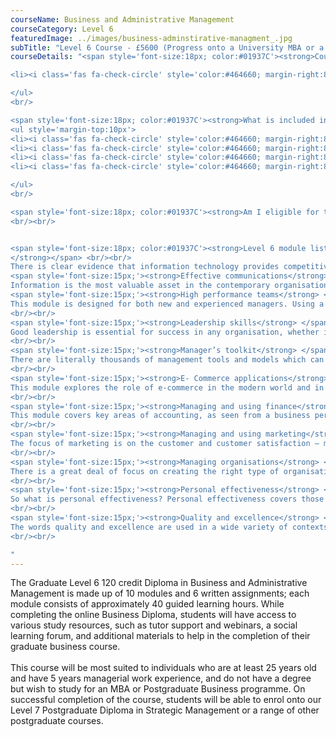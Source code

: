 ```yaml
---
courseName: Business and Administrative Management
courseCategory: Level 6
featuredImage: ../images/business-adminstirative-managment_.jpg
subTitle: "Level 6 Course - £5600 (Progress onto a University MBA or a Level 7 course)"
courseDetails: "<span style='font-size:18px; color:#01937C'><strong>Course Fees</strong></span><br/><br/>The fee for enrolling onto the level 6 course is £5600. Students can make payment using one of the following methods:<br/><ul style='margin-top:10px'>

<li><i class='fas fa-check-circle' style='color:#464660; margin-right:8px'></i>  Bank transfer</li>

</ul> 
<br/>

<span style='font-size:18px; color:#01937C'><strong>What is included in the cost of my course?</strong></span>
<ul style='margin-top:10px'>
<li><i class='fas fa-check-circle' style='color:#464660; margin-right:8px'></i>  All course material, including online modules and written assignments </li>
<li><i class='fas fa-check-circle' style='color:#464660; margin-right:8px'></i>  Dedicated student support</li>
<li><i class='fas fa-check-circle' style='color:#464660; margin-right:8px'></i>  Access to an online social learning forum</li>
<li><i class='fas fa-check-circle' style='color:#464660; margin-right:8px'></i>  Assignment marking and feedback</li>

</ul> 
<br/>

<span style='font-size:18px; color:#01937C'><strong>Am I eligible for this program?</strong></span><br/><br/> The Level 6 programme is for non-university graduate mature students (age 25 or older) who have five years managerial work experience and want to study for an MBA.
<br/><br/>


<span style='font-size:18px; color:#01937C'><strong>Level 6 module listing</strong></span><br/><br/> <span style='font-size:15px;'><strong>IT in business
</strong></span> <br/><br/>
There is clear evidence that information technology provides competitive advantage, whatever the business sphere an organisation operates it, this module will assess pros and cons of using information technology within business.<br/><br/>
<span style='font-size:15px;'><strong>Effective communications</strong> </span> <br/><br/>
Information is the most valuable asset in the contemporary organisation, and communication is the method by which information is shared. It is on the basis of information that business decisions are made. So without effective communications, an organisation simply cannot perform optimally.<br/><br/>
<span style='font-size:15px;'><strong>High performance teams</strong> </span><br/><br/>
This module is designed for both new and experienced managers. Using a mix of information, personal and team activities, it aims to help learners develop new team building skills or refine and expand the team building skills they already possess.
<br/><br/>
<span style='font-size:15px;'><strong>Leadership skills</strong> </span><br/><br/>
Good leadership is essential for success in any organisation, whether in the private or public sector. Today, rapid change, in the form of a constantly changing competitive environment, innovations in technology and changing economic conditions, have led to the realisation that leadership is a skill to be developed.
<br/><br/>
<span style='font-size:15px;'><strong>Manager’s toolkit</strong> </span><br/><br/>
There are literally thousands of management tools and models which can be used for analysis, problem solving and strategy development. The trick for the practising manager is to master a few which are versatile and which can be used in most of the situations you are likely to encounter.
<br/><br/>
<span style='font-size:15px;'><strong>E- Commerce applications</strong> </span><br/><br/>
This module explores the role of e-commerce in the modern world and in particular the identification of aims and objectives within a business and the design issues arising from the definition of requirements.
<br/><br/>
<span style='font-size:15px;'><strong>Managing and using finance</strong> </span><br/><br/>
This module covers key areas of accounting, as seen from a business perspective. It explains how accountancy can inform and guide management decisions.
<br/><br/>
<span style='font-size:15px;'><strong>Managing and using marketing</strong> </span><br/><br/>
The focus of marketing is on the customer and customer satisfaction – meeting the needs of customers through the products/services we sell and offering the customer what they perceive as value. Today customers have higher and higher expectations for quality, service and value.
<br/><br/>
<span style='font-size:15px;'><strong>Managing organisations</strong> </span><br/><br/>
There is a great deal of focus on creating the right type of organisation today because it is recognised that the structure, culture and management of the organisation has a huge influence on organisational performance.
<br/><br/>
<span style='font-size:15px;'><strong>Personal effectiveness</strong> </span><br/><br/>
So what is personal effectiveness? Personal effectiveness covers those skills and abilities that we need to have, regardless of our job, status or professional background. Personal effectiveness is about using the key skills we have identified to achieve greater productivity and successful results – whether that be on a business or personal basis.
<br/><br/>
<span style='font-size:15px;'><strong>Quality and excellence</strong> </span><br/><br/>
The words quality and excellence are used in a wide variety of contexts in organisations. We refer to a quality product, a quality company, excellent business procedures or an excellent service. So what exactly do we mean by these terms? Does quality mean conformance to specifications? Does it mean a product or service without flaws? Does it mean excellence?
<br/><br/>

"
---
```

The Graduate Level 6 120 credit Diploma in Business and Administrative Management is made up of 10 modules and 6 written assignments; each module consists of approximately 40 guided learning hours. While completing the online Business Diploma, students will have access to various study resources, such as tutor support and webinars, a social learning forum, and additional materials to help in the completion of their graduate business course.
<br/><br/>
This course will be most suited to individuals who are at least 25 years old and have 5 years managerial work experience, and do not have a degree but wish to study for an MBA or Postgraduate Business programme. On successful completion of the course, students will be able to enrol onto our Level 7 Postgraduate Diploma in Strategic Management or a range of other postgraduate courses.